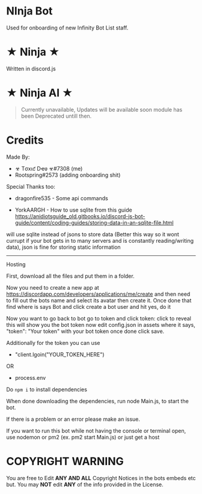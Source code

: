 # NInja Bot

Used for onboarding of new Infinity Bot List staff.

# ★ Ninja ★
Written in discord.js

# ★ Ninja AI ★
> Currently unavailable, Updates will be available soon module has been Deprecated untill then.

# Credits
Made By:
- ☣ Tσxιƈ Dҽʋ ☣#7308 (me)
- Rootspring#2573 (adding onboarding shit)

Special Thanks too:
- dragonfire535 - Some api commands

- YorkAARGH - How to use sqlite from this guide https://anidiotsguide_old.gitbooks.io/discord-js-bot-guide/content/coding-guides/storing-data-in-an-sqlite-file.html

 will use sqlite instead of jsons to store data (Better this way so it wont currupt if your bot gets in to many servers and is constantly reading/writing data), json is fine for storing static information

--------------------------------------------------------

Hosting

First, download all the files and put them in a folder.

Now you need to create a new app at https://discordapp.com/developers/applications/me/create and then need to fill out the bots name and select its avatar then create it. Once done that find where is says Bot and click create a bot user and hit yes, do it

Now you want to go back to bot go to token and click token: click to reveal this will show you the bot token now edit config.json in assets where it says, "token": "Your token" with your bot token once done click save.

Additionally for the token you can use 

- "client.lgoin("YOUR_TOKEN_HERE")

OR

- process.env


Do ``npm i`` to install dependencies

When done downloading the dependencies, run node Main.js, to start the bot.

If there is a problem or an error please make an issue.

If you want to run this bot while not having the console or terminal open, use nodemon or pm2 (ex. pm2 start Main.js) or just get a host

# COPYRIGHT WARNING
You are free to Edit **ANY AND ALL** Copyright Notices in the bots embeds etc but.
You may **NOT** edit **ANY** of the info provided in the License.
